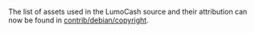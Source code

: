 The list of assets used in the LumoCash source and their attribution can now be found in [contrib/debian/copyright](../contrib/debian/copyright).
